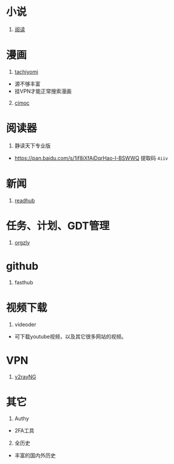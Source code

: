 # 小说

1. [阅读](https://github.com/gedoor/legado)

# 漫画

1. [tachiyomi](https://github.com/inorichi/tachiyomi)
- 源不够丰富
- 挂VPN才能正常搜索漫画

2. [cimoc](https://github.com/feilongfl/Cimoc)

# 阅读器

1. 静读天下专业版

- https://pan.baidu.com/s/1if8iXfAjDqrHao-l-BSWWQ 提取码 `4iiv`

# 新闻

1. [readhub](https://github.com/lovejjfg/Readhub)

# 任务、计划、GDT管理

1. [orgzly](https://github.com/orgzly/orgzly-android)

# github

1. fasthub

# 视频下载

1. videoder
- 可下载youtube视频，以及其它很多网站的视频。

# VPN

1. [v2rayNG](https://github.com/2dust/v2rayNG)

# 其它

1. Authy
- 2FA工具

2. 全历史
- 丰富的国内外历史
